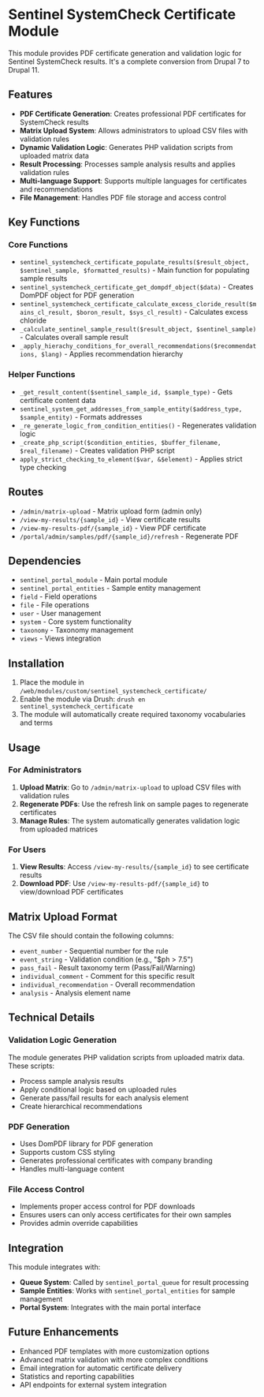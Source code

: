 # Sentinel SystemCheck Certificate Module

This module provides PDF certificate generation and validation logic for Sentinel SystemCheck results. It's a complete conversion from Drupal 7 to Drupal 11.

## Features

- **PDF Certificate Generation**: Creates professional PDF certificates for SystemCheck results
- **Matrix Upload System**: Allows administrators to upload CSV files with validation rules
- **Dynamic Validation Logic**: Generates PHP validation scripts from uploaded matrix data
- **Result Processing**: Processes sample analysis results and applies validation rules
- **Multi-language Support**: Supports multiple languages for certificates and recommendations
- **File Management**: Handles PDF file storage and access control

## Key Functions

### Core Functions

- `sentinel_systemcheck_certificate_populate_results($result_object, $sentinel_sample, $formatted_results)` - Main function for populating sample results
- `sentinel_systemcheck_certificate_get_dompdf_object($data)` - Creates DomPDF object for PDF generation
- `sentinel_systemcheck_certificate_calculate_excess_cloride_result($mains_cl_result, $boron_result, $sys_cl_result)` - Calculates excess chloride
- `_calculate_sentinel_sample_result($result_object, $sentinel_sample)` - Calculates overall sample result
- `_apply_hierachy_conditions_for_overall_recommendations($recommendations, $lang)` - Applies recommendation hierarchy

### Helper Functions

- `_get_result_content($sentinel_sample_id, $sample_type)` - Gets certificate content data
- `sentinel_system_get_addresses_from_sample_entity($address_type, $sample_entity)` - Formats addresses
- `_re_generate_logic_from_condition_entities()` - Regenerates validation logic
- `_create_php_script($condition_entities, $buffer_filename, $real_filename)` - Creates validation PHP script
- `apply_strict_checking_to_element($var, &$element)` - Applies strict type checking

## Routes

- `/admin/matrix-upload` - Matrix upload form (admin only)
- `/view-my-results/{sample_id}` - View certificate results
- `/view-my-results-pdf/{sample_id}` - View PDF certificate
- `/portal/admin/samples/pdf/{sample_id}/refresh` - Regenerate PDF

## Dependencies

- `sentinel_portal_module` - Main portal module
- `sentinel_portal_entities` - Sample entity management
- `field` - Field operations
- `file` - File operations
- `user` - User management
- `system` - Core system functionality
- `taxonomy` - Taxonomy management
- `views` - Views integration

## Installation

1. Place the module in `/web/modules/custom/sentinel_systemcheck_certificate/`
2. Enable the module via Drush: `drush en sentinel_systemcheck_certificate`
3. The module will automatically create required taxonomy vocabularies and terms

## Usage

### For Administrators

1. **Upload Matrix**: Go to `/admin/matrix-upload` to upload CSV files with validation rules
2. **Regenerate PDFs**: Use the refresh link on sample pages to regenerate certificates
3. **Manage Rules**: The system automatically generates validation logic from uploaded matrices

### For Users

1. **View Results**: Access `/view-my-results/{sample_id}` to see certificate results
2. **Download PDF**: Use `/view-my-results-pdf/{sample_id}` to view/download PDF certificates

## Matrix Upload Format

The CSV file should contain the following columns:
- `event_number` - Sequential number for the rule
- `event_string` - Validation condition (e.g., "$ph > 7.5")
- `pass_fail` - Result taxonomy term (Pass/Fail/Warning)
- `individual_comment` - Comment for this specific result
- `individual_recommendation` - Overall recommendation
- `analysis` - Analysis element name

## Technical Details

### Validation Logic Generation

The module generates PHP validation scripts from uploaded matrix data. These scripts:
- Process sample analysis results
- Apply conditional logic based on uploaded rules
- Generate pass/fail results for each analysis element
- Create hierarchical recommendations

### PDF Generation

- Uses DomPDF library for PDF generation
- Supports custom CSS styling
- Generates professional certificates with company branding
- Handles multi-language content

### File Access Control

- Implements proper access control for PDF downloads
- Ensures users can only access certificates for their own samples
- Provides admin override capabilities

## Integration

This module integrates with:
- **Queue System**: Called by `sentinel_portal_queue` for result processing
- **Sample Entities**: Works with `sentinel_portal_entities` for sample management
- **Portal System**: Integrates with the main portal interface

## Future Enhancements

- Enhanced PDF templates with more customization options
- Advanced matrix validation with more complex conditions
- Email integration for automatic certificate delivery
- Statistics and reporting capabilities
- API endpoints for external system integration